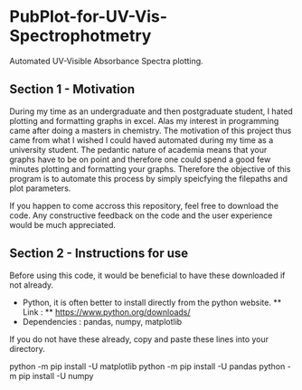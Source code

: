 # PubPlot-for-UV-Vis-Spectrophotmetry
Automated UV-Visible Absorbance Spectra plotting.

## Section 1 - Motivation
During my time as an undergraduate and then postgraduate student, I hated plotting and formatting graphs in excel. Alas my interest in programming came after
doing a masters in chemistry. The motivation of this project thus came from what I wished I could haved automated during my time as a university student. 
The pedantic nature of academia means that your graphs have to be on point and therefore one could spend a good few minutes plotting and formatting your graphs. Therefore the objective of this program is to automate this process by simply speicfying the filepaths and plot parameters.

If you happen to come accross this repository, feel free to download the code. Any constructive feedback on the code and the user experience would be much
appreciated.

## Section 2 - Instructions for use

Before using this code, it would be beneficial to have these downloaded if not already.

- Python, it is often better to install directly from the python website. ** Link : ** https://www.python.org/downloads/
- Dependencies : pandas, numpy, matplotlib

If you do not have these already, copy and paste these lines into your directory.

python -m pip install -U matplotlib
python -m pip install -U pandas
python -m pip install -U numpy
